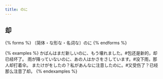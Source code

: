 ```yaml
---
title: のに
---
```


## 却

{% forms %}
〔简体・な形な・名词な〕のに
{% endforms %}

{% examples %}
かばんはまだ新しいのに、もう壊れました。#包还是新的，却已经坏了。
雨が降っていないのに、あの人はかさをさしています。#没下雨，那人却打着伞。
またけがをしたの？私があんなに注意したのに。#又受伤了？已经那么注意了却。
{% endexamples %}
